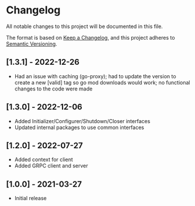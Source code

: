 # Changelog

All notable changes to this project will be documented in this file.

The format is based on [Keep a Changelog](https://keepachangelog.com/en/1.0.0/),
and this project adheres to [Semantic Versioning](https://semver.org/spec/v2.0.0.html).

## [1.3.1] - 2022-12-26

- Had an issue with caching (go-proxy); had to update the version to create a new [valid] tag so go mod downloads would work; no functional changes to the code were made

## [1.3.0] - 2022-12-06

- Added Initializer/Configurer/Shutdown/Closer interfaces
- Updated internal packages to use common interfaces

## [1.2.0] - 2022-07-27

- Added context for client
- Added GRPC client and server

## [1.0.0] - 2021-03-27

- Initial release
